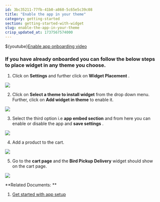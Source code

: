 ```yaml
---
id: 3bc35211-77fb-41b0-a860-5c65e5c39c08
title: "Enable the app in your theme"
category: getting-started
section: getting-started-with-widget
slug: enable-the-app-in-your-theme
crisp_updated_at: 1737567574000
---
```


${youtube}[Enable app onboarding video](ill_E6Rg1uA)

### If you have already onboarded you can follow the below steps to place widget in any theme you choose.

1. Click on **Settings** and further click on **Widget Placement** .

![](https://storage.crisp.chat/users/helpdesk/website/ca826b447482b000/widgetplacementmenu_kv9wiy.png)

2. Click on **Select a theme to install widget** from the drop down menu. Further, click on **Add widget in theme** to enable it.

![](https://storage.crisp.chat/users/helpdesk/website/ca826b447482b000/addwidget_5zoxzg.png)

3. Select the third option i.e **app embed section** and from here you can enable or disable the app and **save settings** .

![](https://storage.crisp.chat/users/helpdesk/website/ca826b447482b000/screenshot-2023-10-13-at-32832_1wc0bk7.png)

4. Add a product to the cart.

![](https://storage.crisp.chat/users/helpdesk/website/ca826b447482b000/screenshot-2023-10-13-at-34724_gplnbq.png)

5. Go to the **cart page** and the **Bird Pickup Delivery** widget should show on the cart page.

![](https://storage.crisp.chat/users/helpdesk/website/ca826b447482b000/screenshot-2023-10-13-at-34338_ictf6d.png)

**Related Documents: **

1. [Get started with app setup](/en-us/article/get-started-with-app-setup-1tra0ra/)
